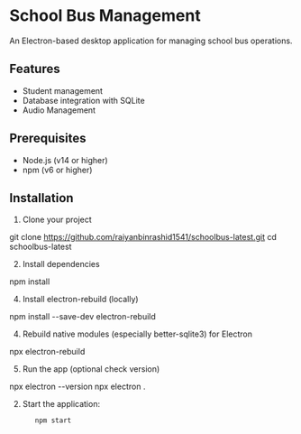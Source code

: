# School Bus Management

An Electron-based desktop application for managing school bus operations.

## Features

- Student management
- Database integration with SQLite
- Audio Management
## Prerequisites

- Node.js (v14 or higher)
- npm (v6 or higher)

## Installation
 1. Clone your project

git clone https://github.com/raiyanbinrashid1541/schoolbus-latest.git
cd schoolbus-latest

 2. Install dependencies

npm install

 4. Install electron-rebuild (locally)

npm install --save-dev electron-rebuild

 4. Rebuild native modules (especially better-sqlite3) for Electron

npx electron-rebuild

 5. Run the app (optional check version)

npx electron --version
npx electron .

2. Start the application:
   ```bash
      npm start
      ```
